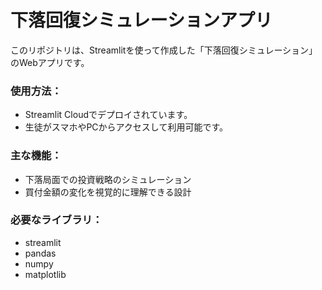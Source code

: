 # 下落回復シミュレーションアプリ

このリポジトリは、Streamlitを使って作成した「下落回復シミュレーション」のWebアプリです。

### 使用方法：
- Streamlit Cloudでデプロイされています。
- 生徒がスマホやPCからアクセスして利用可能です。

### 主な機能：
- 下落局面での投資戦略のシミュレーション
- 買付金額の変化を視覚的に理解できる設計

### 必要なライブラリ：
- streamlit
- pandas
- numpy
- matplotlib

